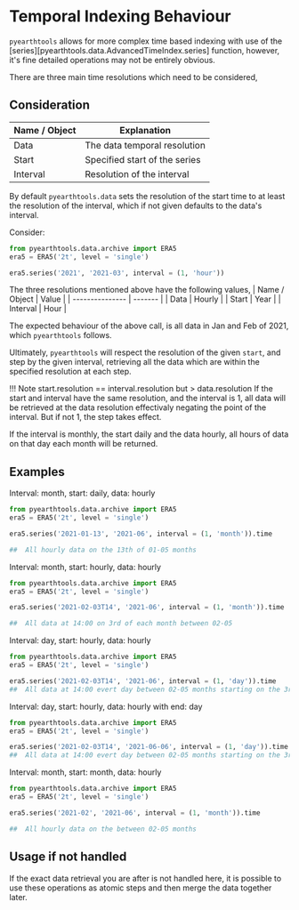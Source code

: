 # Temporal Indexing Behaviour

`pyearthtools` allows for more complex time based indexing with use of the [series][pyearthtools.data.AdvancedTimeIndex.series] function, however, it's fine detailed operations may not be entirely obvious.

There are three main time resolutions which need to be considered,

## Consideration

| Name / Object   | Explanation |
| --------------- | ------- |
| Data  | The data temporal resolution       |
| Start  | Specified start of the series        |
| Interval  | Resolution of the interval    |

By default `pyearthtools.data` sets the resolution of the start time to at least the resolution of the interval, which if not given
defaults to the data's interval.

Consider:

```py
from pyearthtools.data.archive import ERA5
era5 = ERA5('2t', level = 'single')

era5.series('2021', '2021-03', interval = (1, 'hour'))
```

The three resolutions mentioned above have the following values,
| Name / Object   | Value |
| --------------- | ------- |
| Data        | Hourly  |
| Start       | Year |
| Interval    | Hour |

The expected behaviour of the above call, is all data in Jan and Feb of 2021, which `pyearthtools` follows.

Ultimately, `pyearthtools` will respect the resolution of the given `start`, and step by the given interval, retrieving all the data 
which are within the specified resolution at each step. 

!!! Note start.resolution == interval.resolution but > data.resolution
    If the start and interval have the same resolution, and the interval is 1, all data will be retrieved at the data resolution
    effectivaly negating the point of the interval. But if not 1, the step takes effect.

If the interval is monthly, the start daily and the data hourly, all hours of data on that day each month will be returned.

## Examples

Interval: month, start: daily, data: hourly

```py
from pyearthtools.data.archive import ERA5
era5 = ERA5('2t', level = 'single')

era5.series('2021-01-13', '2021-06', interval = (1, 'month')).time

##  All hourly data on the 13th of 01-05 months

```

Interval: month, start: hourly, data: hourly

```py
from pyearthtools.data.archive import ERA5
era5 = ERA5('2t', level = 'single')

era5.series('2021-02-03T14', '2021-06', interval = (1, 'month')).time

##  All data at 14:00 on 3rd of each month between 02-05 

```

Interval: day, start: hourly, data: hourly

```py
from pyearthtools.data.archive import ERA5
era5 = ERA5('2t', level = 'single')

era5.series('2021-02-03T14', '2021-06', interval = (1, 'day')).time
##  All data at 14:00 evert day between 02-05 months starting on the 3rd

```

Interval: day, start: hourly, data: hourly
with end: day

```py
from pyearthtools.data.archive import ERA5
era5 = ERA5('2t', level = 'single')

era5.series('2021-02-03T14', '2021-06-06', interval = (1, 'day')).time
##  All data at 14:00 evert day between 02-05 months starting on the 3rd, ending on 6th

```

Interval: month, start: month, data: hourly

```py
from pyearthtools.data.archive import ERA5
era5 = ERA5('2t', level = 'single')

era5.series('2021-02', '2021-06', interval = (1, 'month')).time

##  All hourly data on the between 02-05 months

```

## Usage if not handled

If the exact data retrieval you are after is not handled here, it is possible to use these operations as atomic steps and
then merge the data together later.
